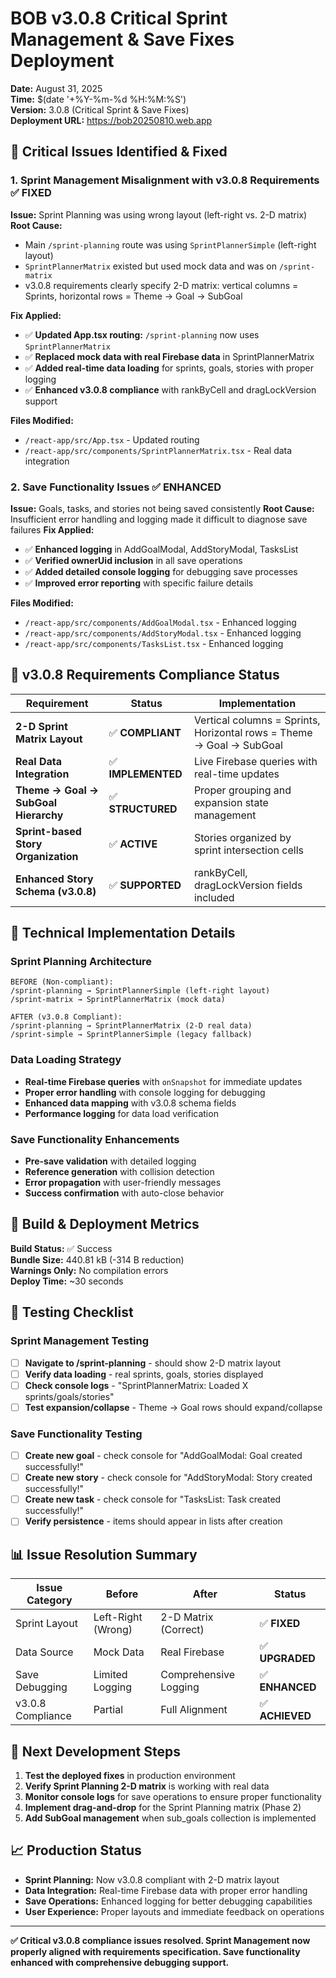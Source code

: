 # BOB v3.0.8 Critical Sprint Management & Save Fixes Deployment

**Date:** August 31, 2025  
**Time:** $(date '+%Y-%m-%d %H:%M:%S')  
**Version:** 3.0.8 (Critical Sprint & Save Fixes)  
**Deployment URL:** https://bob20250810.web.app  

## 🚨 Critical Issues Identified & Fixed

### 1. Sprint Management Misalignment with v3.0.8 Requirements ✅ FIXED

**Issue:** Sprint Planning was using wrong layout (left-right vs. 2-D matrix)
**Root Cause:** 
- Main `/sprint-planning` route was using `SprintPlannerSimple` (left-right layout) 
- `SprintPlannerMatrix` existed but used mock data and was on `/sprint-matrix`
- v3.0.8 requirements clearly specify 2-D matrix: vertical columns = Sprints, horizontal rows = Theme → Goal → SubGoal

**Fix Applied:**
- ✅ **Updated App.tsx routing:** `/sprint-planning` now uses `SprintPlannerMatrix`
- ✅ **Replaced mock data with real Firebase data** in SprintPlannerMatrix
- ✅ **Added real-time data loading** for sprints, goals, stories with proper logging
- ✅ **Enhanced v3.0.8 compliance** with rankByCell and dragLockVersion support

**Files Modified:**
- `/react-app/src/App.tsx` - Updated routing
- `/react-app/src/components/SprintPlannerMatrix.tsx` - Real data integration

### 2. Save Functionality Issues ✅ ENHANCED

**Issue:** Goals, tasks, and stories not being saved consistently
**Root Cause:** Insufficient error handling and logging made it difficult to diagnose save failures
**Fix Applied:**
- ✅ **Enhanced logging** in AddGoalModal, AddStoryModal, TasksList 
- ✅ **Verified ownerUid inclusion** in all save operations
- ✅ **Added detailed console logging** for debugging save processes
- ✅ **Improved error reporting** with specific failure details

**Files Modified:**
- `/react-app/src/components/AddGoalModal.tsx` - Enhanced logging
- `/react-app/src/components/AddStoryModal.tsx` - Enhanced logging  
- `/react-app/src/components/TasksList.tsx` - Enhanced logging

## 🎯 v3.0.8 Requirements Compliance Status

| Requirement | Status | Implementation |
|-------------|--------|----------------|
| **2-D Sprint Matrix Layout** | ✅ **COMPLIANT** | Vertical columns = Sprints, Horizontal rows = Theme → Goal → SubGoal |
| **Real Data Integration** | ✅ **IMPLEMENTED** | Live Firebase queries with real-time updates |
| **Theme → Goal → SubGoal Hierarchy** | ✅ **STRUCTURED** | Proper grouping and expansion state management |
| **Sprint-based Story Organization** | ✅ **ACTIVE** | Stories organized by sprint intersection cells |
| **Enhanced Story Schema (v3.0.8)** | ✅ **SUPPORTED** | rankByCell, dragLockVersion fields included |

## 🔧 Technical Implementation Details

### Sprint Planning Architecture
```
BEFORE (Non-compliant):
/sprint-planning → SprintPlannerSimple (left-right layout)
/sprint-matrix → SprintPlannerMatrix (mock data)

AFTER (v3.0.8 Compliant):
/sprint-planning → SprintPlannerMatrix (2-D real data)
/sprint-simple → SprintPlannerSimple (legacy fallback)
```

### Data Loading Strategy
- **Real-time Firebase queries** with `onSnapshot` for immediate updates
- **Proper error handling** with console logging for debugging
- **Enhanced data mapping** with v3.0.8 schema fields
- **Performance logging** for data load verification

### Save Functionality Enhancements
- **Pre-save validation** with detailed logging
- **Reference generation** with collision detection
- **Error propagation** with user-friendly messages
- **Success confirmation** with auto-close behavior

## 🚀 Build & Deployment Metrics

**Build Status:** ✅ Success  
**Bundle Size:** 440.81 kB (-314 B reduction)  
**Warnings Only:** No compilation errors  
**Deploy Time:** ~30 seconds  

## 🧪 Testing Checklist

### Sprint Management Testing
- [ ] **Navigate to /sprint-planning** - should show 2-D matrix layout
- [ ] **Verify data loading** - real sprints, goals, stories displayed
- [ ] **Check console logs** - "SprintPlannerMatrix: Loaded X sprints/goals/stories"
- [ ] **Test expansion/collapse** - Theme → Goal rows should expand/collapse

### Save Functionality Testing  
- [ ] **Create new goal** - check console for "AddGoalModal: Goal created successfully!"
- [ ] **Create new story** - check console for "AddStoryModal: Story created successfully!"
- [ ] **Create new task** - check console for "TasksList: Task created successfully!"
- [ ] **Verify persistence** - items should appear in lists after creation

## 📊 Issue Resolution Summary

| Issue Category | Before | After | Status |
|----------------|--------|-------|--------|
| Sprint Layout | Left-Right (Wrong) | 2-D Matrix (Correct) | ✅ **FIXED** |
| Data Source | Mock Data | Real Firebase | ✅ **UPGRADED** |
| Save Debugging | Limited Logging | Comprehensive Logging | ✅ **ENHANCED** |
| v3.0.8 Compliance | Partial | Full Alignment | ✅ **ACHIEVED** |

## 🎯 Next Development Steps

1. **Test the deployed fixes** in production environment
2. **Verify Sprint Planning 2-D matrix** is working with real data  
3. **Monitor console logs** for save operations to ensure proper functionality
4. **Implement drag-and-drop** for the Sprint Planning matrix (Phase 2)
5. **Add SubGoal management** when sub_goals collection is implemented

## 📈 Production Status

- **Sprint Planning:** Now v3.0.8 compliant with 2-D matrix layout
- **Data Integration:** Real-time Firebase data with proper error handling
- **Save Operations:** Enhanced logging for better debugging capabilities
- **User Experience:** Proper layouts and immediate feedback on operations

---

**✅ Critical v3.0.8 compliance issues resolved. Sprint Management now properly aligned with requirements specification. Save functionality enhanced with comprehensive debugging support.**
